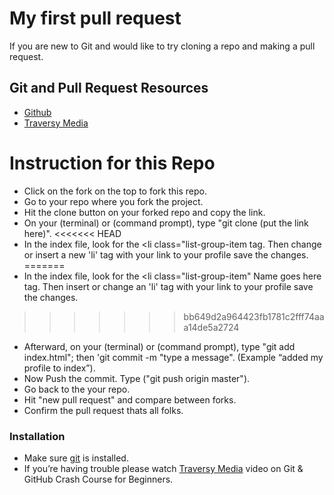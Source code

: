 # My first pull request
If you are new to Git and would like to try cloning a repo and making a pull request. 

## Git and Pull Request Resources 
  - [Github](https://help.github.com/categories/bootcamp/)
  - [Traversy Media](https://www.youtube.com/watch?v=SWYqp7iY_Tc&feature=youtu.be)
  
#  Instruction for this Repo 

  - Click on the fork on the top to fork this repo.
  - Go to your repo where you fork the project. 
  - Hit the clone button on your forked repo and copy the link. 
  - On your (terminal) or (command prompt), type "git clone (put the link here)".
<<<<<<< HEAD
  - In the index file, look for the <li class="list-group-item tag. Then change or insert a new 'li' tag with your link to your profile save the changes.
=======
  - In the index file, look for the <li class="list-group-item" Name goes here </li> tag. Then insert or change an 'li' tag with your link to your profile save the changes.
>>>>>>> bb649d2a964423fb1781c2fff74aaa14de5a2724
  - Afterward, on your (terminal) or (command prompt), type "git add index.html"; then 'git commit -m "type a message". (Example “added my profile to index”).
  - Now Push the commit. Type ("git push origin master"). 
  - Go back to the your repo. 
  - Hit "new pull request" and compare between forks. 
  - Confirm the pull request thats all folks.

### Installation

- Make sure [git](https://git-scm.com/book/id/v2/Getting-Started-Installing-Git) is installed.
- If you’re having trouble please watch [Traversy Media](https://www.youtube.com/watch?v=SWYqp7iY_Tc&feature=youtu.be) video on Git & GitHub Crash Course for Beginners. 
